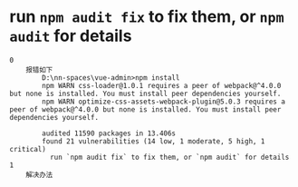 # run `npm audit fix` to fix them, or `npm audit` for details
    0
        报错如下
            D:\nn-spaces\vue-admin>npm install
            npm WARN css-loader@1.0.1 requires a peer of webpack@^4.0.0 but none is installed. You must install peer dependencies yourself.
            npm WARN optimize-css-assets-webpack-plugin@5.0.3 requires a peer of webpack@^4.0.0 but none is installed. You must install peer dependencies yourself.
            
            audited 11590 packages in 13.406s
            found 21 vulnerabilities (14 low, 1 moderate, 5 high, 1 critical)
              run `npm audit fix` to fix them, or `npm audit` for details
    1
        解决办法
            
